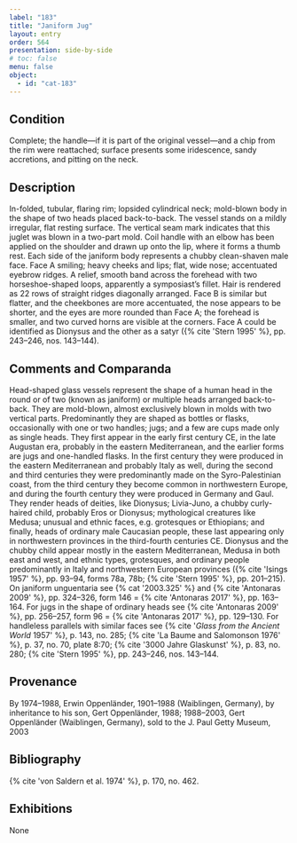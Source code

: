 ```yaml
---
label: "183"
title: "Janiform Jug"
layout: entry
order: 564
presentation: side-by-side
# toc: false
menu: false
object:
  - id: "cat-183"
---
```


## Condition

Complete; the handle—if it is part of the original vessel—and a chip from the rim were reattached; surface presents some iridescence, sandy accretions, and pitting on the neck.

## Description

In-folded, tubular, flaring rim; lopsided cylindrical neck; mold-blown body in the shape of two heads placed back-to-back. The vessel stands on a mildly irregular, flat resting surface. The vertical seam mark indicates that this juglet was blown in a two-part mold. Coil handle with an elbow has been applied on the shoulder and drawn up onto the lip, where it forms a thumb rest. Each side of the janiform body represents a chubby clean-shaven male face. Face A smiling; heavy cheeks and lips; flat, wide nose; accentuated eyebrow ridges. A relief, smooth band across the forehead with two horseshoe-shaped loops, apparently a symposiast’s fillet. Hair is rendered as 22 rows of straight ridges diagonally arranged. Face B is similar but flatter, and the cheekbones are more accentuated, the nose appears to be shorter, and the eyes are more rounded than Face A; the forehead is smaller, and two curved horns are visible at the corners. Face A could be identified as Dionysus and the other as a satyr ({% cite 'Stern 1995' %}, pp. 243–246, nos. 143–144).

## Comments and Comparanda

Head-shaped glass vessels represent the shape of a human head in the round or of two (known as janiform) or multiple heads arranged back-to-back. They are mold-blown, almost exclusively blown in molds with two vertical parts. Predominantly they are shaped as bottles or flasks, occasionally with one or two handles; jugs; and a few are cups made only as single heads. They first appear in the early first century CE, in the late Augustan era, probably in the eastern Mediterranean, and the earlier forms are jugs and one-handled flasks. In the first century they were produced in the eastern Mediterranean and probably Italy as well, during the second and third centuries they were predominantly made on the Syro-Palestinian coast, from the third century they become common in northwestern Europe, and during the fourth century they were produced in Germany and Gaul. They render heads of deities, like Dionysus; Livia-Juno, a chubby curly-haired child, probably Eros or Dionysus; mythological creatures like Medusa; unusual and ethnic faces, e.g. grotesques or Ethiopians; and finally, heads of ordinary male Caucasian people, these last appearing only in northwestern provinces in the third-fourth centuries CE. Dionysus and the chubby child appear mostly in the eastern Mediterranean, Medusa in both east and west, and ethnic types, grotesques, and ordinary people predominantly in Italy and northwestern European provinces ({% cite 'Isings 1957' %}, pp. 93–94, forms 78a, 78b; {% cite 'Stern 1995' %}, pp. 201–215). On janiform unguentaria see {% cat '2003.325' %} and {% cite 'Antonaras 2009' %}, pp. 324–326, form 146 = {% cite 'Antonaras 2017' %}, pp. 163–164. For jugs in the shape of ordinary heads see {% cite 'Antonaras 2009' %}, pp. 256–257, form 96 = {% cite 'Antonaras 2017' %}, pp. 129–130. For handleless parallels with similar faces see {% cite '*Glass from the Ancient World* 1957' %}, p. 143, no. 285; {% cite 'La Baume and Salomonson 1976' %}, p. 37, no. 70, plate 8:70; {% cite '3000 Jahre Glaskunst' %}, p. 83, no. 280; {% cite 'Stern 1995' %}, pp. 243–246, nos. 143–144.

## Provenance

By 1974–1988, Erwin Oppenländer, 1901–1988 (Waiblingen, Germany), by inheritance to his son, Gert Oppenländer, 1988; 1988–2003, Gert Oppenländer (Waiblingen, Germany), sold to the J. Paul Getty Museum, 2003

## Bibliography

{% cite 'von Saldern et al. 1974' %}, p. 170, no. 462.

## Exhibitions

None